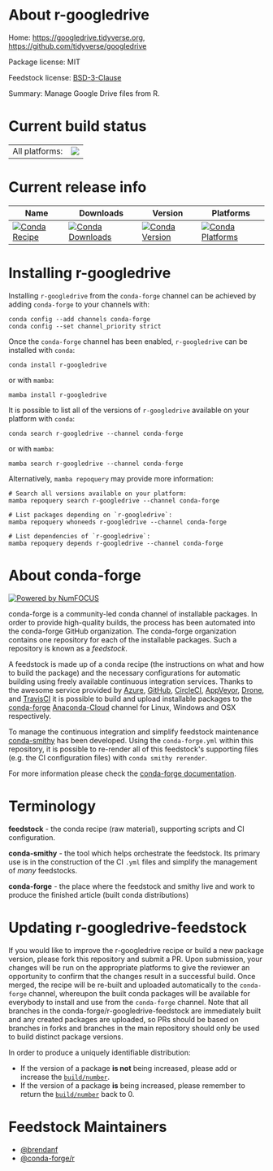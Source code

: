 About r-googledrive
===================

Home: https://googledrive.tidyverse.org, https://github.com/tidyverse/googledrive

Package license: MIT

Feedstock license: [BSD-3-Clause](https://github.com/conda-forge/r-googledrive-feedstock/blob/main/LICENSE.txt)

Summary: Manage Google Drive files from R.

Current build status
====================


<table><tr><td>All platforms:</td>
    <td>
      <a href="https://dev.azure.com/conda-forge/feedstock-builds/_build/latest?definitionId=9877&branchName=main">
        <img src="https://dev.azure.com/conda-forge/feedstock-builds/_apis/build/status/r-googledrive-feedstock?branchName=main">
      </a>
    </td>
  </tr>
</table>

Current release info
====================

| Name | Downloads | Version | Platforms |
| --- | --- | --- | --- |
| [![Conda Recipe](https://img.shields.io/badge/recipe-r--googledrive-green.svg)](https://anaconda.org/conda-forge/r-googledrive) | [![Conda Downloads](https://img.shields.io/conda/dn/conda-forge/r-googledrive.svg)](https://anaconda.org/conda-forge/r-googledrive) | [![Conda Version](https://img.shields.io/conda/vn/conda-forge/r-googledrive.svg)](https://anaconda.org/conda-forge/r-googledrive) | [![Conda Platforms](https://img.shields.io/conda/pn/conda-forge/r-googledrive.svg)](https://anaconda.org/conda-forge/r-googledrive) |

Installing r-googledrive
========================

Installing `r-googledrive` from the `conda-forge` channel can be achieved by adding `conda-forge` to your channels with:

```
conda config --add channels conda-forge
conda config --set channel_priority strict
```

Once the `conda-forge` channel has been enabled, `r-googledrive` can be installed with `conda`:

```
conda install r-googledrive
```

or with `mamba`:

```
mamba install r-googledrive
```

It is possible to list all of the versions of `r-googledrive` available on your platform with `conda`:

```
conda search r-googledrive --channel conda-forge
```

or with `mamba`:

```
mamba search r-googledrive --channel conda-forge
```

Alternatively, `mamba repoquery` may provide more information:

```
# Search all versions available on your platform:
mamba repoquery search r-googledrive --channel conda-forge

# List packages depending on `r-googledrive`:
mamba repoquery whoneeds r-googledrive --channel conda-forge

# List dependencies of `r-googledrive`:
mamba repoquery depends r-googledrive --channel conda-forge
```


About conda-forge
=================

[![Powered by
NumFOCUS](https://img.shields.io/badge/powered%20by-NumFOCUS-orange.svg?style=flat&colorA=E1523D&colorB=007D8A)](https://numfocus.org)

conda-forge is a community-led conda channel of installable packages.
In order to provide high-quality builds, the process has been automated into the
conda-forge GitHub organization. The conda-forge organization contains one repository
for each of the installable packages. Such a repository is known as a *feedstock*.

A feedstock is made up of a conda recipe (the instructions on what and how to build
the package) and the necessary configurations for automatic building using freely
available continuous integration services. Thanks to the awesome service provided by
[Azure](https://azure.microsoft.com/en-us/services/devops/), [GitHub](https://github.com/),
[CircleCI](https://circleci.com/), [AppVeyor](https://www.appveyor.com/),
[Drone](https://cloud.drone.io/welcome), and [TravisCI](https://travis-ci.com/)
it is possible to build and upload installable packages to the
[conda-forge](https://anaconda.org/conda-forge) [Anaconda-Cloud](https://anaconda.org/)
channel for Linux, Windows and OSX respectively.

To manage the continuous integration and simplify feedstock maintenance
[conda-smithy](https://github.com/conda-forge/conda-smithy) has been developed.
Using the ``conda-forge.yml`` within this repository, it is possible to re-render all of
this feedstock's supporting files (e.g. the CI configuration files) with ``conda smithy rerender``.

For more information please check the [conda-forge documentation](https://conda-forge.org/docs/).

Terminology
===========

**feedstock** - the conda recipe (raw material), supporting scripts and CI configuration.

**conda-smithy** - the tool which helps orchestrate the feedstock.
                   Its primary use is in the construction of the CI ``.yml`` files
                   and simplify the management of *many* feedstocks.

**conda-forge** - the place where the feedstock and smithy live and work to
                  produce the finished article (built conda distributions)


Updating r-googledrive-feedstock
================================

If you would like to improve the r-googledrive recipe or build a new
package version, please fork this repository and submit a PR. Upon submission,
your changes will be run on the appropriate platforms to give the reviewer an
opportunity to confirm that the changes result in a successful build. Once
merged, the recipe will be re-built and uploaded automatically to the
`conda-forge` channel, whereupon the built conda packages will be available for
everybody to install and use from the `conda-forge` channel.
Note that all branches in the conda-forge/r-googledrive-feedstock are
immediately built and any created packages are uploaded, so PRs should be based
on branches in forks and branches in the main repository should only be used to
build distinct package versions.

In order to produce a uniquely identifiable distribution:
 * If the version of a package **is not** being increased, please add or increase
   the [``build/number``](https://docs.conda.io/projects/conda-build/en/latest/resources/define-metadata.html#build-number-and-string).
 * If the version of a package **is** being increased, please remember to return
   the [``build/number``](https://docs.conda.io/projects/conda-build/en/latest/resources/define-metadata.html#build-number-and-string)
   back to 0.

Feedstock Maintainers
=====================

* [@brendanf](https://github.com/brendanf/)
* [@conda-forge/r](https://github.com/conda-forge/r/)

